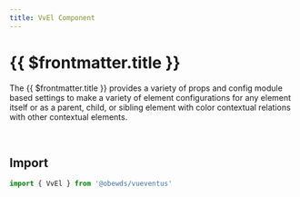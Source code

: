 ```yaml
---
title: VvEl Component
---
```




# {{ $frontmatter.title }}

The {{ $frontmatter.title }} provides a variety of props and config module based settings to make a variety of element configurations for any element itself or as a parent, child, or sibling element with color contextual relations with other contextual elements.

<br>



## Import

```javascript
import { VvEl } from '@obewds/vueventus'
```

<br>
